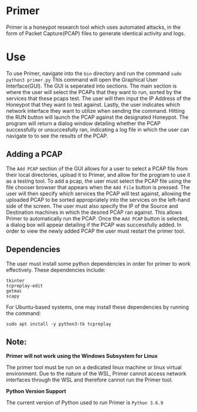 # Primer
Primer is a honeypot research tool which uses automated attacks, in the form of Packet Capture(PCAP) files to generate identical activity and logs.

# Use
To use Primer, navigate into the `bin` directory and run the command `sudo python3 primer.py`
This command will open the Graphical User Interface(GUI).
The GUI is seperated into sections. The main section is where the user will select the PCAPs that they want to run, sorted by the services that these pcaps test.
The user will then input the IP Address of the Honeypot that they want to test against.
Lastly, the user indicates which network interface they want to utilize when sending the command.
Hitting the RUN button will launch the PCAP against the designated Honeypot.
The program will return a dialog window detailing whether the PCAP successfully or unsuccesfully ran, indicating a log file in which the user can navigate to to see the results of the PCAP.


## Adding a PCAP
The `Add PCAP` section of the GUI allows for a user to select a PCAP file from their local directories, upload it to Primer, and allow for the program to use it as a testing tool.
To add a pcap, the user must select the PCAP file using the file chooser browser that appears when the `Add File` button is pressed.
The user will then specify which services the PCAP will test against, allowing the uploaded PCAP to be sorted appropriately into the services on the left-hand side of the screen.
The user must also specify the IP of the Source and Destination machines in which the desired PCAP ran against. This allows Primer to automatically run the PCAP.
Once the `Add PCAP` button is selected, a dialog box will appear detailing if the PCAP was successfully added.
In order to view the newly added PCAP the user must restart the primer tool.

## Dependencies
The user must install some python dependencies in order for primer to work effectively.
These dependencies include:
```
tkinter
tcpreplay-edit
getmac
scapy
```
For Ubuntu-based systems, one may install these dependencies by running the command: 
```
sudo apt install -y python3-tk tcpreplay
```

## Note: 
**Primer will not work using the Windows Subsystem for Linux**

The primer tool must be run on a dedicated linux machine or linux virtual environment.
Due to the nature of the WSL, Primer cannot access network interfaces through the WSL and therefore cannot run the Primer tool.

**Python Version Support**

The current version of Python used to run Primer is `Python 3.6.9`
